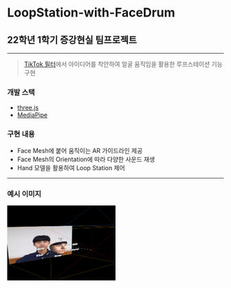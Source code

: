 # LoopStation-with-FaceDrum

## 22학년 1학기 증강현실 팀프로젝트

---

>[TikTok 필터](https://www.tiktok.com/search/video?q=face%20drum&t=1656753628669)에서 아이디어를 착안하여 얼굴 움직임을 활용한 루프스테이션 기능 구현

### 개발 스택

- [three.js](https://threejs.org/)
- [MediaPipe](https://google.github.io/mediapipe/)

### 구현 내용

- Face Mesh에 붙어 움직이는 AR 가이드라인 제공
- Face Mesh의 Orientation에 따라 다양한 사운드 재생
- Hand 모델을 활용하여 Loop Station 제어

---

### 예시 이미지

<img src="./img/world_view.PNG" width="50%" height="50%"/>
